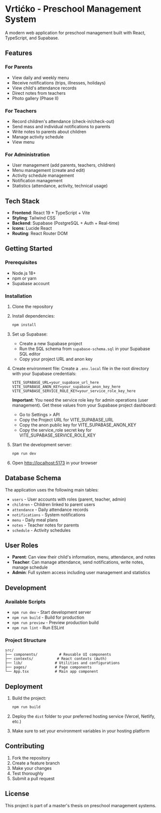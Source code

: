 # Vrtićko - Preschool Management System

A modern web application for preschool management built with React, TypeScript, and Supabase.

## Features

### For Parents
- View daily and weekly menu
- Receive notifications (trips, illnesses, holidays)
- View child's attendance records
- Direct notes from teachers
- Photo gallery (Phase II)

### For Teachers
- Record children's attendance (check-in/check-out)
- Send mass and individual notifications to parents
- Write notes to parents about children
- Manage activity schedule
- View menu

### For Administration
- User management (add parents, teachers, children)
- Menu management (create and edit)
- Activity schedule management
- Notification management
- Statistics (attendance, activity, technical usage)

## Tech Stack

- **Frontend**: React 19 + TypeScript + Vite
- **Styling**: Tailwind CSS
- **Backend**: Supabase (PostgreSQL + Auth + Real-time)
- **Icons**: Lucide React
- **Routing**: React Router DOM

## Getting Started

### Prerequisites

- Node.js 18+ 
- npm or yarn
- Supabase account

### Installation

1. Clone the repository
2. Install dependencies:
   ```bash
   npm install
   ```

3. Set up Supabase:
   - Create a new Supabase project
   - Run the SQL schema from `supabase-schema.sql` in your Supabase SQL editor
   - Copy your project URL and anon key

4. Create environment file:
   Create a `.env.local` file in the root directory with your Supabase credentials:
   ```
   VITE_SUPABASE_URL=your_supabase_url_here
   VITE_SUPABASE_ANON_KEY=your_supabase_anon_key_here
   VITE_SUPABASE_SERVICE_ROLE_KEY=your_service_role_key_here
   ```
   
   **Important**: You need the service role key for admin operations (user management).
   Get these values from your Supabase project dashboard:
   - Go to Settings > API
   - Copy the Project URL for VITE_SUPABASE_URL
   - Copy the anon public key for VITE_SUPABASE_ANON_KEY
   - Copy the service_role secret key for VITE_SUPABASE_SERVICE_ROLE_KEY

5. Start the development server:
   ```bash
   npm run dev
   ```

6. Open [http://localhost:5173](http://localhost:5173) in your browser

## Database Schema

The application uses the following main tables:

- `users` - User accounts with roles (parent, teacher, admin)
- `children` - Children linked to parent users
- `attendance` - Daily attendance records
- `notifications` - System notifications
- `menu` - Daily meal plans
- `notes` - Teacher notes for parents
- `schedule` - Activity schedules

## User Roles

- **Parent**: Can view their child's information, menu, attendance, and notes
- **Teacher**: Can manage attendance, send notifications, write notes, manage schedule
- **Admin**: Full system access including user management and statistics

## Development

### Available Scripts

- `npm run dev` - Start development server
- `npm run build` - Build for production
- `npm run preview` - Preview production build
- `npm run lint` - Run ESLint

### Project Structure

```
src/
├── components/          # Reusable UI components
├── contexts/           # React contexts (Auth)
├── lib/               # Utilities and configurations
├── pages/             # Page components
└── App.tsx            # Main app component
```

## Deployment

1. Build the project:
   ```bash
   npm run build
   ```

2. Deploy the `dist` folder to your preferred hosting service (Vercel, Netlify, etc.)

3. Make sure to set your environment variables in your hosting platform

## Contributing

1. Fork the repository
2. Create a feature branch
3. Make your changes
4. Test thoroughly
5. Submit a pull request

## License

This project is part of a master's thesis on preschool management systems.